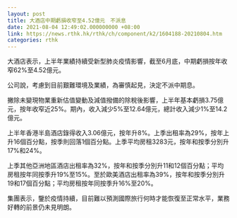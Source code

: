```yaml
---
layout: post
title: 大酒店中期虧損收窄至4.52億元　不派息
date: 2021-08-04 12:49:02.000000000 +08:00
link: https://news.rthk.hk/rthk/ch/component/k2/1604188-20210804.htm
categories: rthk
---
```


大酒店表示，上半年業績持續受新型肺炎疫情影響，截至6月底，中期虧損按年收窄62%至4.52億元。

公司說，考慮到目前艱難環境及業績，為審慎起見，決定不派中期息。

撇除未變現物業重新估值變動及減值撥備的除稅後影響，上半年基本虧損3.75億元，按年收窄近25%。期內，收入減少5%至12.64億元，總計收入減少1%至14.2億元。

上半年香港半島酒店錄得收入3.06億元，按年升8%。上季出租率為29%，按年上升16個百分點，按季則回落1個百分點。上季平均房租3283元，按年和按季分別升17%和24%。

上季其他亞洲地區酒店出租率為32%，按年和按季分別升11和12個百分點；平均房租按年同按季升19%至15%。至於歐美酒店出租率為39%，按年和按季分別升19和17個百分點；平均房租按年同按季升16%至20%。

集團表示，鑒於疫情持續，目前難以預測國際旅行何時才能恢復至正常水平，業務好轉的前景仍未見明朗。
